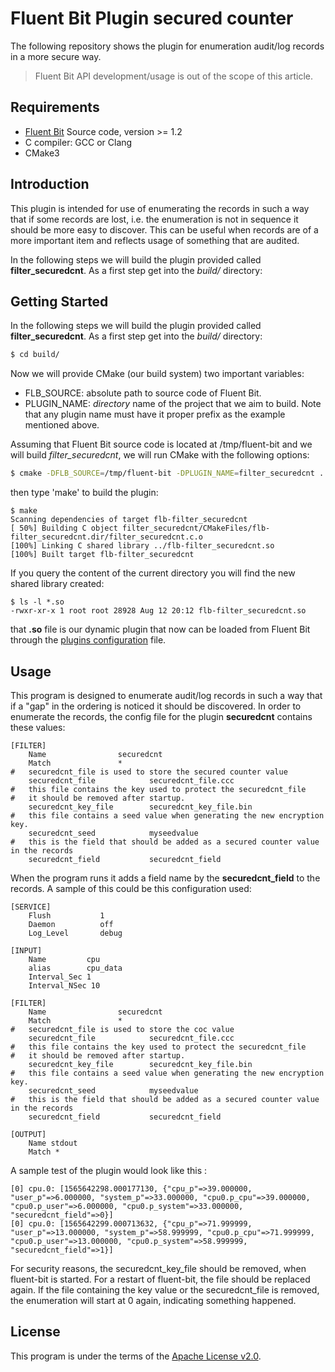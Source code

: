 # Fluent Bit Plugin secured counter

The following repository shows the plugin for enumeration audit/log records in a more secure way.

>  Fluent Bit API development/usage is out of the scope of this article.

## Requirements

- [Fluent Bit](https://fluentbit.io) Source code, version >= 1.2
- C compiler: GCC or Clang
- CMake3

## Introduction
This plugin is intended for use of enumerating the records in such a way that if some records are lost, i.e. the
enumeration is not in sequence it should be more easy to discover.
This can be useful when records are of a more important item and reflects usage of something that are audited.

In the following steps we will build the plugin provided called __filter_securedcnt__. As a first step get into the _build/_ directory:

## Getting Started

In the following steps we will build the plugin provided called __filter_securedcnt__. As a first step get into the _build/_ directory:

```bash
$ cd build/
```

Now we will provide CMake (our build system) two important variables:

- FLB\_SOURCE: absolute path to source code of Fluent Bit.
- PLUGIN\_NAME: _directory_ name of the project that we aim to build. Note that any plugin name must have it proper prefix as the example mentioned above.

Assuming that Fluent Bit source code is located at /tmp/fluent-bit and we will build _filter\_securedcnt_, we will run CMake with the following options:

```bash
$ cmake -DFLB_SOURCE=/tmp/fluent-bit -DPLUGIN_NAME=filter_securedcnt ../
```

then type 'make' to build the plugin:

```
$ make
Scanning dependencies of target flb-filter_securedcnt
[ 50%] Building C object filter_securedcnt/CMakeFiles/flb-filter_securedcnt.dir/filter_securedcnt.c.o
[100%] Linking C shared library ../flb-filter_securedcnt.so
[100%] Built target flb-filter_securedcnt

```

If you query the content of the current directory you will find the new shared library created:

```
$ ls -l *.so
-rwxr-xr-x 1 root root 28928 Aug 12 20:12 flb-filter_securedcnt.so
```

that __.so__ file is our dynamic plugin that now can be loaded from Fluent Bit through the [plugins configuration](https://github.com/fluent/fluent-bit/blob/master/conf/plugins.conf) file.


## Usage
This program is designed to enumerate audit/log records in such a way that if a "gap" in the ordering is noticed 
it should be discovered. In order to enumerate the records, the config file for the plugin __securedcnt__ contains these values:
```
[FILTER]
    Name                securedcnt
    Match               *
#   securedcnt_file is used to store the secured counter value
    securedcnt_file            securedcnt_file.ccc
#   this file contains the key used to protect the securedcnt_file
#   it should be removed after startup.
    securedcnt_key_file        securedcnt_key_file.bin
#   this file contains a seed value when generating the new encryption key.
    securedcnt_seed            myseedvalue
#   this is the field that should be added as a secured counter value in the records
    securedcnt_field           securedcnt_field
```
When the program runs it adds a field name by the __securedcnt_field__ to the records.
A sample of this could be this configuration used:
```
[SERVICE]
    Flush           1
    Daemon          off
    Log_Level       debug

[INPUT]
    Name         cpu
    alias        cpu_data
    Interval_Sec 1
    Interval_NSec 10

[FILTER]
    Name                securedcnt
    Match               *
#   securedcnt_file is used to store the coc value
    securedcnt_file            securedcnt_file.ccc
#   this file contains the key used to protect the securedcnt_file
#   it should be removed after startup.
    securedcnt_key_file        securedcnt_key_file.bin
#   this file contains a seed value when generating the new encryption key.
    securedcnt_seed            myseedvalue
#   this is the field that should be added as a secured counter value in the records
    securedcnt_field           securedcnt_field

[OUTPUT]
    Name stdout
    Match *
```
A sample test of the plugin would look like this :
```
[0] cpu.0: [1565642298.000177130, {"cpu_p"=>39.000000, "user_p"=>6.000000, "system_p"=>33.000000, "cpu0.p_cpu"=>39.000000, "cpu0.p_user"=>6.000000, "cpu0.p_system"=>33.000000, "securedcnt_field"=>0}]
[0] cpu.0: [1565642299.000713632, {"cpu_p"=>71.999999, "user_p"=>13.000000, "system_p"=>58.999999, "cpu0.p_cpu"=>71.999999, "cpu0.p_user"=>13.000000, "cpu0.p_system"=>58.999999, "securedcnt_field"=>1}]
```
For security reasons, the securedcnt_key_file should be removed, when fluent-bit is started. For a restart of fluent-bit,
the file should be replaced again.
If the file containing the key value or the securedcnt_file is removed, the enumeration will start at 0 again, indicating something happened.

## License

This program is under the terms of the [Apache License v2.0](http://www.apache.org/licenses/LICENSE-2.0).
